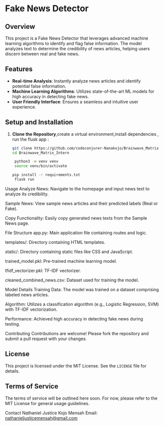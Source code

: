 # Fake News Detector

## Overview

This project is a Fake News Detector that leverages advanced machine learning algorithms to identify and flag false information. The model analyzes text to determine the credibility of news articles, helping users discern between real and fake news.

## Features

- **Real-time Analysis**: Instantly analyze news articles and identify potential false information.
- **Machine Learning Algorithms**: Utilizes state-of-the-art ML models for high accuracy in detecting fake news.
- **User Friendly Interface**: Ensures a seamless and intuitive user experience.

## Setup and Installation

1. **Clone the Repository**,create a virtual environment,install dependencies , run the flusk app :
   ```sh
   git clone https://github.com/codeconjurer-Nanakojo/Brainwave_Matrix_Intern.git
   cd Brainwave_Matrix_Intern

    python3 -m venv venv
    source venv/bin/activate

   pip install -r requirements.txt
    flask run
Usage
Analyze News: Navigate to the homepage and input news text to analyze its credibility.

Sample News: View sample news articles and their predicted labels (Real or Fake).

Copy Functionality: Easily copy generated news texts from the Sample News page.

File Structure
app.py: Main application file containing routes and logic.

templates/: Directory containing HTML templates.

static/: Directory containing static files like CSS and JavaScript.

trained_model.pkl: Pre-trained machine learning model.

tfidf_vectorizer.pkl: TF-IDF vectorizer.

cleaned_combined_news.csv: Dataset used for training the model.

Model Details
Training Data: The model was trained on a dataset comprising labeled news articles.

Algorithm: Utilizes a classification algorithm (e.g., Logistic Regression, SVM) with TF-IDF vectorization.

Performance: Achieved high accuracy in detecting fake news during testing.

Contributing
Contributions are welcome! Please fork the repository and submit a pull request with your changes.


## License

This project is licensed under the MIT License. See the `LICENSE` file for details.

## Terms of Service

The terms of service will be outlined here soon. For now, please refer to the MIT License for general usage guidelines.


Contact
Nathaniel Justice Kojo Mensah Email: nathanieljusticemensah@gmail.com




